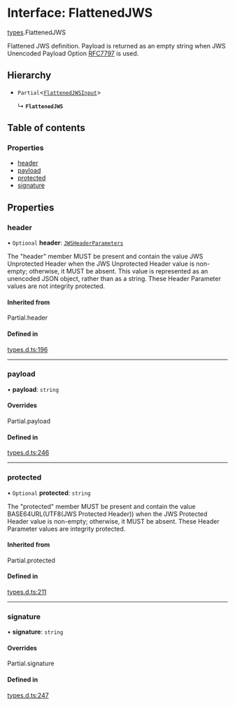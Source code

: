 # Interface: FlattenedJWS

[types](../modules/types.md).FlattenedJWS

Flattened JWS definition. Payload is returned as an empty
string when JWS Unencoded Payload Option
[RFC7797](https://tools.ietf.org/html/rfc7797) is used.

## Hierarchy

- `Partial`<[`FlattenedJWSInput`](types.FlattenedJWSInput.md)\>

  ↳ **`FlattenedJWS`**

## Table of contents

### Properties

- [header](types.FlattenedJWS.md#header)
- [payload](types.FlattenedJWS.md#payload)
- [protected](types.FlattenedJWS.md#protected)
- [signature](types.FlattenedJWS.md#signature)

## Properties

### header

• `Optional` **header**: [`JWSHeaderParameters`](types.JWSHeaderParameters.md)

The "header" member MUST be present and contain the value JWS
Unprotected Header when the JWS Unprotected Header value is non-
empty; otherwise, it MUST be absent.  This value is represented as
an unencoded JSON object, rather than as a string.  These Header
Parameter values are not integrity protected.

#### Inherited from

Partial.header

#### Defined in

[types.d.ts:196](https://github.com/panva/jose/blob/v3.18.0/src/types.d.ts#L196)

___

### payload

• **payload**: `string`

#### Overrides

Partial.payload

#### Defined in

[types.d.ts:246](https://github.com/panva/jose/blob/v3.18.0/src/types.d.ts#L246)

___

### protected

• `Optional` **protected**: `string`

The "protected" member MUST be present and contain the value
BASE64URL(UTF8(JWS Protected Header)) when the JWS Protected
Header value is non-empty; otherwise, it MUST be absent.  These
Header Parameter values are integrity protected.

#### Inherited from

Partial.protected

#### Defined in

[types.d.ts:211](https://github.com/panva/jose/blob/v3.18.0/src/types.d.ts#L211)

___

### signature

• **signature**: `string`

#### Overrides

Partial.signature

#### Defined in

[types.d.ts:247](https://github.com/panva/jose/blob/v3.18.0/src/types.d.ts#L247)

